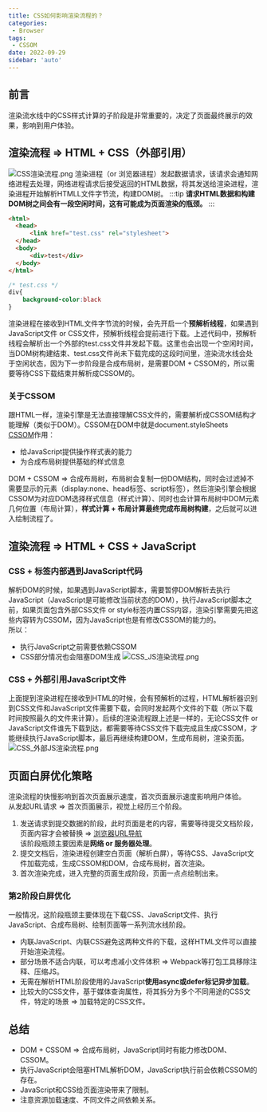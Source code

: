 ```yaml
---
title: CSS如何影响渲染流程的？
categories:
 - Browser
tags:
 - CSSOM
date: 2022-09-29
sidebar: 'auto'
---
```


## 前言
渲染流水线中的CSS样式计算的子阶段是非常重要的，决定了页面最终展示的效果，影响到用户体验。

## 渲染流程 => HTML + CSS（外部引用）
![CSS渲染流程.png](https://s2.loli.net/2022/09/29/KnudzTtSg9f4cE8.png)
渲染进程（or 浏览器进程）发起数据请求，该请求会通知网络进程去处理，网络进程请求后接受返回的HTML数据，将其发送给渲染进程，渲染进程开始解析HTMLL文件字节流，构建DOM树。
:::tip
**请求HTML数据和构建DOM树之间会有一段空闲时间，这有可能成为页面渲染的瓶颈。**
:::
```html
<html>
  <head>
      <link href="test.css" rel="stylesheet">
  </head>
  <body>
      <div>test</div>
  </body>
</html>
```
```css
/* test.css */
div{ 
    background-color:black
}
```
渲染进程在接收到HTML文件字节流的时候，会先开启一个**预解析线程**，如果遇到JavaScript文件 or CSS文件，预解析线程会提前进行下载。上述代码中，预解析线程会解析出一个外部的test.css文件并发起下载。这里也会出现一个空闲时间，当DOM树构建结束、test.css文件尚未下载完成的这段时间里，渲染流水线会处于空闲状态，因为下一步阶段是合成布局树，是需要DOM + CSSOM的，所以需要等待CSS下载结束并解析成CSSOM的。

### 关于CSSOM
跟HTML一样，渲染引擎是无法直接理解CSS文件的，需要解析成CSSOM结构才能理解（类似于DOM）。CSSOM在DOM中就是document.styleSheets<br/>
[CSSOM](https://developer.mozilla.org/zh-CN/docs/Glossary/CSSOM)作用：
* 给JavaScript提供操作样式表的能力
* 为合成布局树提供基础的样式信息

DOM + CSSOM => 合成布局树，布局树会复制一份DOM结构，同时会过滤掉不需要显示的元素（display:none、head标签、script标签），然后渲染引擎会根据CSSOM为对应DOM选择样式信息（样式计算）、同时也会计算布局树中DOM元素几何位置（布局计算），**样式计算 + 布局计算最终完成布局树构建**，之后就可以进入绘制流程了。

## 渲染流程 => HTML + CSS + JavaScript

### CSS + 标签内部遇到JavaScript代码
解析DOM的时候，如果遇到JavaScript脚本，需要暂停DOM解析去执行JavaScript（JavaScript是可能修改当前状态的DOM），执行JavaScript脚本之前，如果页面包含外部CSS文件 or style标签内置CSS内容，渲染引擎需要先把这些内容转为CSSOM，因为JavaScript也是有修改CSSOM的能力的。<br/>
所以：
* 执行JavaScript之前需要依赖CSSOM
* CSS部分情况也会阻塞DOM生成
![CSS_JS渲染流程.png](https://s2.loli.net/2022/09/29/EZ5VNxYOg8DrLtJ.png)

### CSS + 外部引用JavaScript文件
上面提到渲染进程在接收到HTML的时候，会有预解析的过程，HTML解析器识别到CSS文件和JavaScript文件需要下载，会同时发起两个文件的下载（所以下载时间按照最久的文件来计算）。后续的渲染流程跟上述是一样的，无论CSS文件 or JavaScript文件谁先下载到达，都需要等待CSS文件下载完成且生成CSSOM，才能继续执行JavaScript脚本，最后再继续构建DOM，生成布局树，渲染页面。
![CSS_外部JS渲染流程.png](https://s2.loli.net/2022/09/29/RBN53gArMXI2pmJ.png)

## 页面白屏优化策略
渲染流程的快慢影响到首次页面展示速度，首次页面展示速度影响用户体验。<br/>
从发起URL请求 => 首次页面展示，视觉上经历三个阶段。
1. 发送请求到提交数据的阶段，此时页面是老的内容，需要等待提交文档阶段，页面内容才会被替换 => [浏览器URL导航](./what-happen-input-url.html)<br/>
    该阶段瓶颈主要因素是**网络 or 服务器处理**。
2. 提交文档后，渲染进程创建空白页面（解析白屏），等待CSS、JavaScript文件加载完成，生成CSSOM和DOM，合成布局树，首次渲染。<br/> 
3. 首次渲染完成，进入完整的页面生成阶段，页面一点点绘制出来。

### 第2阶段白屏优化
一般情况，这阶段瓶颈主要体现在下载CSS、JavaScript文件、执行JavaScript、合成布局树、绘制页面等一系列流水线阶段。
* 内联JavaScript、内联CSS避免这两种文件的下载，这样HTML文件可以直接开始渲染流程。
* 部分场景不适合内联，可以考虑减小文件体积 => Webpack等打包工具移除注释、压缩JS。
* 无需在解析HTML阶段使用的JavaScript**使用async或defer标记异步加载**。
* 比较大的CSS文件，基于媒体查询属性，将其拆分为多个不同用途的CSS文件，特定的场景 => 加载特定的CSS文件。

## 总结
* DOM + CSSOM => 合成布局树，JavaScript同时有能力修改DOM、CSSOM。
* 执行JavaScript会阻塞HTML解析DOM，JavaScript执行前会依赖CSSOM的存在。
* JavaScript和CSS给页面渲染带来了限制。
* 注意资源加载速度、不同文件之间依赖关系。